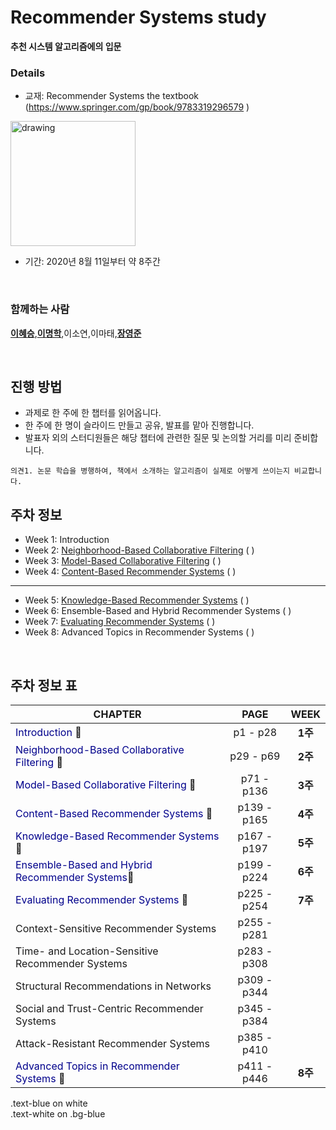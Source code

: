 Recommender Systems study
=========================

**추천 시스템 알고리즘에의 입문**

### Details

-	교재: Recommender Systems the textbook (https://www.springer.com/gp/book/9783319296579 )<br/>

<img src="https://images-na.ssl-images-amazon.com/images/I/519oFk9BFOL._SX359_BO1,204,203,200_.jpg" alt="drawing" width="200"/>

-	기간: 2020년 8월 11일부터 약 8주간

<br/>

### 함께하는 사람

[**이혜승**](https://github.com/2hyes),[**이명학**](https://github.com/myeonghak),이소연,이마태,[**장영준**](https://github.com/Fintecuriosity11)

<br/>

진행 방법
---------

-	과제로 한 주에 한 챕터를 읽어옵니다.
-	한 주에 한 명이 슬라이드 만들고 공유, 발표를 맡아 진행합니다.
-	발표자 외의 스터디원들은 해당 챕터에 관련한 질문 및 논의할 거리를 미리 준비합니다.

`의견1. 논문 학습을 병행하여, 책에서 소개하는 알고리즘이 실제로 어떻게 쓰이는지 비교합니다.`

주차 정보
---------

-	Week 1: Introduction<br>
-	Week 2: [Neighborhood-Based Collaborative Filtering](https://medium.com/fnplus/neighbourhood-based-collaborative-filtering-4b7caedd2d11) ( )<br>
-	Week 3: [Model-Based Collaborative Filtering](https://www.researchgate.net/publication/321753015_Model-based_approach_for_Collaborative_Filtering) ( )<br>
-	Week 4: [Content-Based Recommender Systems](https://www.researchgate.net/publication/236895069_Content-Based_Recommendation_Systems) ( )

---

-	Week 5: [Knowledge-Based Recommender Systems](https://www.researchgate.net/publication/2378325_Knowledge-Based_Recommender_Systems) ( )<br>
-	Week 6: Ensemble-Based and Hybrid Recommender Systems ( )<br>
-	Week 7: [Evaluating Recommender Systems](https://medium.com/swlh/rank-aware-recsys-evaluation-metrics-5191bba16832) ( )<br>
-	Week 8: Advanced Topics in Recommender Systems ( )

<br/>

주차 정보 표
------------

| CHAPTER                                                                                      | PAGE        | WEEK    |
|----------------------------------------------------------------------------------------------|:-----------:|:-------:|
| <span style="color:darkblue">Introduction</span> :blue_book:                                 |  p1 - p28   | **1주** |
| <span style="color:darkblue">Neighborhood-Based Collaborative Filtering</span> :blue_book:   |  p29 - p69  | **2주** |
| <span style="color:darkblue">Model-Based Collaborative Filtering</span> :blue_book:          | p71 - p136  | **3주** |
| <span style="color:darkblue">Content-Based Recommender Systems</span> :blue_book:            | p139 - p165 | **4주** |
| <span style="color:darkblue">Knowledge-Based Recommender Systems</span> :blue_book:          | p167 - p197 | **5주** |
| <span style="color:darkblue">Ensemble-Based and Hybrid Recommender Systems</span>:blue_book: | p199 - p224 | **6주** |
| <span style="color:darkblue">Evaluating Recommender Systems</span> :blue_book:               | p225 - p254 | **7주** |
| Context-Sensitive Recommender Systems                                                        | p255 - p281 |         |
| Time- and Location-Sensitive Recommender Systems                                             | p283 - p308 |         |
| Structural Recommendations in Networks                                                       | p309 - p344 |         |
| Social and Trust-Centric Recommender Systems                                                 | p345 - p384 |         |
| Attack-Resistant Recommender Systems                                                         | p385 - p410 |         |
| <span style="color:darkblue">Advanced Topics in Recommender Systems</span> :blue_book:       | p411 - p446 | **8주** |

<div class="text-blue mb-2">
  .text-blue on white
</div>

<div class="text-white bg-blue mb-2">
  .text-white on .bg-blue
</div>

